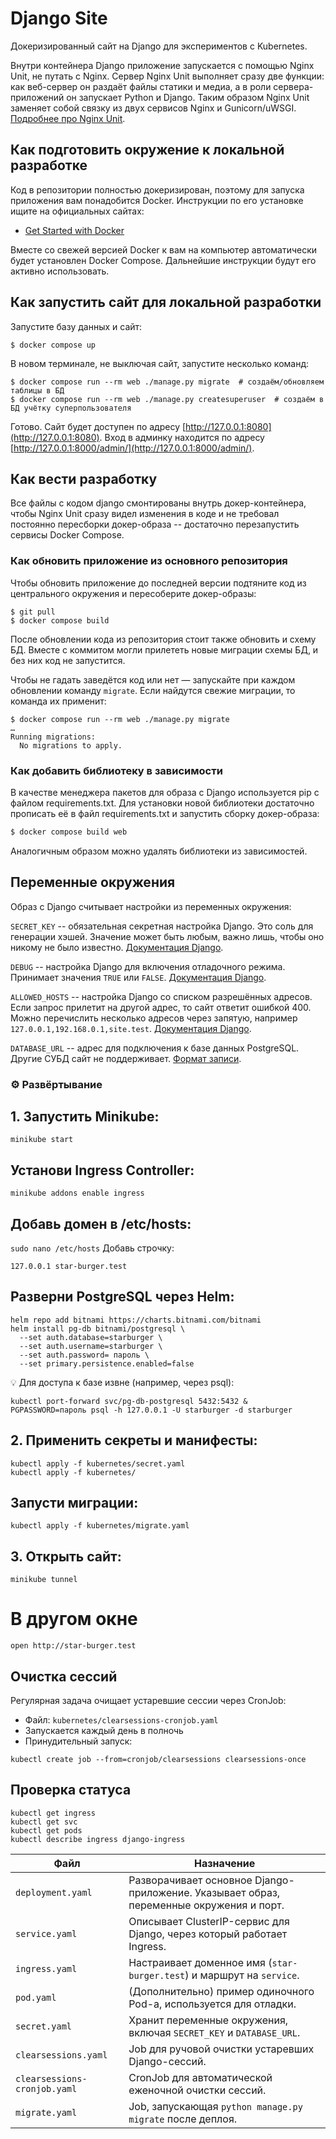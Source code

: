 # Django Site

Докеризированный сайт на Django для экспериментов с Kubernetes.

Внутри контейнера Django приложение запускается с помощью Nginx Unit, не путать с Nginx. Сервер Nginx Unit выполняет сразу две функции: как веб-сервер он раздаёт файлы статики и медиа, а в роли сервера-приложений он запускает Python и Django. Таким образом Nginx Unit заменяет собой связку из двух сервисов Nginx и Gunicorn/uWSGI. [Подробнее про Nginx Unit](https://unit.nginx.org/).

## Как подготовить окружение к локальной разработке

Код в репозитории полностью докеризирован, поэтому для запуска приложения вам понадобится Docker. Инструкции по его установке ищите на официальных сайтах:

- [Get Started with Docker](https://www.docker.com/get-started/)

Вместе со свежей версией Docker к вам на компьютер автоматически будет установлен Docker Compose. Дальнейшие инструкции будут его активно использовать.

## Как запустить сайт для локальной разработки

Запустите базу данных и сайт:

```shell
$ docker compose up
```

В новом терминале, не выключая сайт, запустите несколько команд:

```shell
$ docker compose run --rm web ./manage.py migrate  # создаём/обновляем таблицы в БД
$ docker compose run --rm web ./manage.py createsuperuser  # создаём в БД учётку суперпользователя
```

Готово. Сайт будет доступен по адресу [http://127.0.0.1:8080](http://127.0.0.1:8080). Вход в админку находится по адресу [http://127.0.0.1:8000/admin/](http://127.0.0.1:8000/admin/).

## Как вести разработку

Все файлы с кодом django смонтированы внутрь докер-контейнера, чтобы Nginx Unit сразу видел изменения в коде и не требовал постоянно пересборки докер-образа -- достаточно перезапустить сервисы Docker Compose.

### Как обновить приложение из основного репозитория

Чтобы обновить приложение до последней версии подтяните код из центрального окружения и пересоберите докер-образы:

``` shell
$ git pull
$ docker compose build
```

После обновлении кода из репозитория стоит также обновить и схему БД. Вместе с коммитом могли прилететь новые миграции схемы БД, и без них код не запустится.

Чтобы не гадать заведётся код или нет — запускайте при каждом обновлении команду `migrate`. Если найдутся свежие миграции, то команда их применит:

```shell
$ docker compose run --rm web ./manage.py migrate
…
Running migrations:
  No migrations to apply.
```

### Как добавить библиотеку в зависимости

В качестве менеджера пакетов для образа с Django используется pip с файлом requirements.txt. Для установки новой библиотеки достаточно прописать её в файл requirements.txt и запустить сборку докер-образа:

```sh
$ docker compose build web
```

Аналогичным образом можно удалять библиотеки из зависимостей.

<a name="env-variables"></a>
## Переменные окружения

Образ с Django считывает настройки из переменных окружения:

`SECRET_KEY` -- обязательная секретная настройка Django. Это соль для генерации хэшей. Значение может быть любым, важно лишь, чтобы оно никому не было известно. [Документация Django](https://docs.djangoproject.com/en/3.2/ref/settings/#secret-key).

`DEBUG` -- настройка Django для включения отладочного режима. Принимает значения `TRUE` или `FALSE`. [Документация Django](https://docs.djangoproject.com/en/3.2/ref/settings/#std:setting-DEBUG).

`ALLOWED_HOSTS` -- настройка Django со списком разрешённых адресов. Если запрос прилетит на другой адрес, то сайт ответит ошибкой 400. Можно перечислить несколько адресов через запятую, например `127.0.0.1,192.168.0.1,site.test`. [Документация Django](https://docs.djangoproject.com/en/3.2/ref/settings/#allowed-hosts).

`DATABASE_URL` -- адрес для подключения к базе данных PostgreSQL. Другие СУБД сайт не поддерживает. [Формат записи](https://github.com/jacobian/dj-database-url#url-schema).

### ⚙️ Развёртывание

## 1. Запустить Minikube:

```
minikube start
```
## Установи Ingress Controller:


`minikube addons enable ingress`
## Добавь домен в /etc/hosts:

`sudo nano /etc/hosts`
Добавь строчку:

`127.0.0.1 star-burger.test`

## Разверни PostgreSQL через Helm:
```
helm repo add bitnami https://charts.bitnami.com/bitnami
helm install pg-db bitnami/postgresql \
  --set auth.database=starburger \
  --set auth.username=starburger \
  --set auth.password= пароль \
  --set primary.persistence.enabled=false
```
💡 Для доступа к базе извне (например, через psql):

```
kubectl port-forward svc/pg-db-postgresql 5432:5432 &
PGPASSWORD=пароль psql -h 127.0.0.1 -U starburger -d starburger
```

## 2. Применить секреты и манифесты:
```
kubectl apply -f kubernetes/secret.yaml
kubectl apply -f kubernetes/
```
## Запусти миграции:

`kubectl apply -f kubernetes/migrate.yaml`
## 3. Открыть сайт:
`minikube tunnel`

# В другом окне
`open http://star-burger.test`


## Очистка сессий
Регулярная задача очищает устаревшие сессии через CronJob:

- Файл: `kubernetes/clearsessions-cronjob.yaml`
- Запускается каждый день в полночь
- Принудительный запуск:

```
kubectl create job --from=cronjob/clearsessions clearsessions-once
```
## Проверка статуса
```
kubectl get ingress
kubectl get svc
kubectl get pods
kubectl describe ingress django-ingress
```

| Файл                         | Назначение                                                                              |
| ---------------------------- | --------------------------------------------------------------------------------------- |
| `deployment.yaml`            | Разворачивает основное Django-приложение. Указывает образ, переменные окружения и порт. |
| `service.yaml`               | Описывает ClusterIP-сервис для Django, через который работает Ingress.                  |
| `ingress.yaml`               | Настраивает доменное имя (`star-burger.test`) и маршрут на `service`.                   |
| `pod.yaml`                   | (Дополнительно) пример одиночного Pod-а, используется для отладки.                      |
| `secret.yaml`                | Хранит переменные окружения, включая `SECRET_KEY` и `DATABASE_URL`.                     |
| `clearsessions.yaml`         | Job для ручовой очистки устаревших Django-сессий.                                       |
| `clearsessions-cronjob.yaml` | CronJob для автоматической еженочной очистки сессий.                                    |
| `migrate.yaml`               | Job, запускающая `python manage.py migrate` после деплоя.                               |
